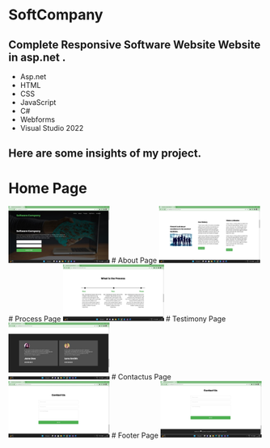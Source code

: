 # SoftCompany

## Complete Responsive Software Website Website in asp.net .
- Asp.net
- HTML
- CSS
- JavaScript
- C#
- Webforms
- Visual Studio 2022

## Here are some insights of my project.

# Home Page
<img src="ProjectImages/Home.jpg" width="200">
# About Page
<img src="ProjectImages/About.jpg" width="200">
# Process Page
<img src="ProjectImages/Process.jpg" width="200">
# Testimony Page
<img src="ProjectImages/Testimony.jpg" width="200">
# Contactus Page
<img src="ProjectImages/Contactus.jpg" width="200">
# Footer Page
<img src="ProjectImages/Footer.jpg" width="200">

